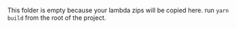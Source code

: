 This folder is empty because your lambda zips will be copied here. run `yarn build` from the root of the project.

